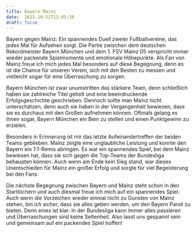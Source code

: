 ```yaml
---
title: Bayern Mainz
date:  2023-10-22T12:05:10
draft: false
---
```


Bayern gegen Mainz: Ein spannendes Duell zweier Fußballvereine, das jedes Mal für Aufsehen sorgt. Die Partie zwischen dem deutschen Rekordmeister Bayern München und dem 1. FSV Mainz 05 verspricht immer wieder packende Spielmomente und emotionale Höhepunkte. Als Fan von Mainz freue ich mich jedes Mal besonders auf diese Begegnung, denn es ist die Chance für unseren Verein, sich mit den Besten zu messen und vielleicht sogar für eine Überraschung zu sorgen.

Bayern München ist zwar unumstritten das stärkere Team, denn schließlich haben sie zahlreiche Titel geholt und eine beeindruckende Erfolgsgeschichte geschrieben. Dennoch sollte man Mainz nicht unterschätzen, denn auch sie haben in der Vergangenheit bewiesen, dass sie es durchaus mit den Großen aufnehmen können. Oftmals gelang es ihnen sogar, Bayern München ein Bein zu stellen und einen Punktgewinn zu erzielen.

Besonders in Erinnerung ist mir das letzte Aufeinandertreffen der beiden Teams geblieben. Mainz zeigte eine unglaubliche Leistung und konnte den Bayern ein 1:1-Remis abringen. Es war ein spannendes Spiel, bei dem Mainz bewiesen hat, dass sie sich gegen die Top-Teams der Bundesliga behaupten können. Auch wenn am Ende kein Sieg stand, war dieses Unentschieden für Mainz ein großer Erfolg und sorgte für viel Begeisterung bei den Fans.

Die nächste Begegnung zwischen Bayern und Mainz steht schon in den Startlöchern und auch diesmal freue ich mich auf ein spannendes Spiel. Auch wenn die Vorzeichen wieder einmal nicht zu Gunsten von Mainz stehen, bin ich sicher, dass sie alles geben werden, um den Bayern Paroli zu bieten. Denn eines ist klar: In der Bundesliga kann immer alles passieren und Überraschungen sind keine Seltenheit. Also lasst uns gespannt sein und gemeinsam auf ein packendes Spiel hoffen!